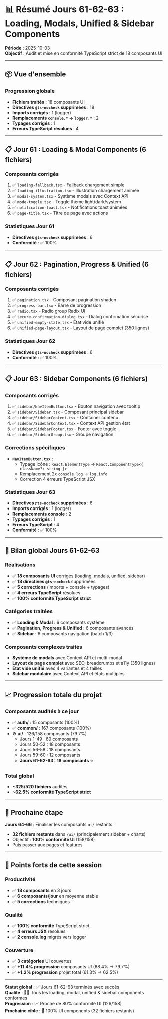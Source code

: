# 📊 Résumé Jours 61-62-63 : Loading, Modals, Unified & Sidebar Components

**Période** : 2025-10-03  
**Objectif** : Audit et mise en conformité TypeScript strict de 18 composants UI

---

## 📦 Vue d'ensemble

### Progression globale
- **Fichiers traités** : 18 composants UI
- **Directives `@ts-nocheck` supprimées** : 18
- **Imports corrigés** : 1 (logger)
- **Remplacements `console.*` → `logger.*`** : 2
- **Typages corrigés** : 1
- **Erreurs TypeScript résolues** : 4

---

## 📋 Jour 61 : Loading & Modal Components (6 fichiers)

### Composants corrigés
1. ✅ `loading-fallback.tsx` - Fallback chargement simple
2. ✅ `loading-illustration.tsx` - Illustration chargement animée
3. ✅ `modal-system.tsx` - Système modals avec Context API
4. ✅ `mode-toggle.tsx` - Toggle thème light/dark/system
5. ✅ `notification-toast.tsx` - Notifications toast animées
6. ✅ `page-title.tsx` - Titre de page avec actions

### Statistiques Jour 61
- **Directives `@ts-nocheck` supprimées** : 6
- **Conformité** : ✅ 100%

---

## 📋 Jour 62 : Pagination, Progress & Unified (6 fichiers)

### Composants corrigés
1. ✅ `pagination.tsx` - Composant pagination shadcn
2. ✅ `progress-bar.tsx` - Barre de progression
3. ✅ `radio.tsx` - Radio group Radix UI
4. ✅ `secure-confirmation-dialog.tsx` - Dialog confirmation sécurisé
5. ✅ `unified-empty-state.tsx` - État vide unifié
6. ✅ `unified-page-layout.tsx` - Layout de page complet (350 lignes)

### Statistiques Jour 62
- **Directives `@ts-nocheck` supprimées** : 6
- **Conformité** : ✅ 100%

---

## 📋 Jour 63 : Sidebar Components (6 fichiers)

### Composants corrigés
1. ✅ `sidebar/NavItemButton.tsx` - Bouton navigation avec tooltip
2. ✅ `sidebar/Sidebar.tsx` - Composant principal sidebar
3. ✅ `sidebar/SidebarContent.tsx` - Container contenu
4. ✅ `sidebar/SidebarContext.tsx` - Context API gestion état
5. ✅ `sidebar/SidebarFooter.tsx` - Footer avec toggle
6. ✅ `sidebar/SidebarGroup.tsx` - Groupe navigation

### Corrections spécifiques
- **`NavItemButton.tsx`** :
  - Typage icône : `React.ElementType` → `React.ComponentType<{ className?: string }>`
  - Remplacement 2x `console.log` → `log.info`
  - Correction 4 erreurs TypeScript JSX

### Statistiques Jour 63
- **Directives `@ts-nocheck` supprimées** : 6
- **Imports corrigés** : 1 (logger)
- **Remplacements console** : 2
- **Typages corrigés** : 1
- **Erreurs TypeScript** : 4
- **Conformité** : ✅ 100%

---

## 🎯 Bilan global Jours 61-62-63

### Réalisations
- ✅ **18 composants UI** corrigés (loading, modals, unified, sidebar)
- ✅ **18 directives `@ts-nocheck`** supprimées
- ✅ **5 corrections** (imports + console + typages)
- ✅ **4 erreurs TypeScript** résolues
- ✅ **100% conformité TypeScript strict**

### Catégories traitées
- ✅ **Loading & Modal** : 6 composants système
- ✅ **Pagination, Progress & Unified** : 6 composants avancés
- ✅ **Sidebar** : 6 composants navigation (batch 1/3)

### Composants complexes traités
- **Système de modals** avec Context API et multi-modal
- **Layout de page complet** avec SEO, breadcrumbs et a11y (350 lignes)
- **État vide unifié** avec 4 variantes et 4 tailles
- **Sidebar modulaire** avec Context API et états multiples

---

## 📈 Progression totale du projet

### Composants audités à ce jour
- ✅ **auth/** : 15 composants (100%)
- ✅ **common/** : 167 composants (100%)
- ⚙️ **ui/** : 126/158 composants (79.7%)
  - Jours 1-49 : 60 composants
  - Jours 50-52 : 18 composants
  - Jours 56-58 : 18 composants
  - Jours 59-60 : 12 composants
  - **Jours 61-62-63 : 18 composants** ⭐

### Total global
- **~325/520 fichiers** audités
- **~62.5% conformité TypeScript strict**

---

## 🎯 Prochaine étape

**Jours 64-66** : Finaliser les composants `ui/` restants
- **32 fichiers restants** dans `/ui/` (principalement sidebar + charts)
- Objectif : **100% conformité UI** (158/158)
- Puis passer aux pages et features

---

## 🌟 Points forts de cette session

### Productivité
- ✅ **18 composants** en 3 jours
- ✅ **6 composants/jour** en moyenne stable
- ✅ **5 corrections** techniques

### Qualité
- ✅ **100% conformité** TypeScript strict
- ✅ **4 erreurs JSX** résolues
- ✅ **2 console.log** migrés vers logger

### Couverture
- ✅ **3 catégories** UI couvertes
- ✅ **+11.4% progression** composants UI (68.4% → 79.7%)
- ✅ **+1.2% progression** projet total (61.3% → 62.5%)

---

**Statut global** : ✅ Jours 61-62-63 terminés avec succès  
**Qualité** : 🌟🌟 Tous les loading, modal, unified & sidebar components conformes  
**Progression** : 📈 Proche de 80% conformité UI (126/158)  
**Prochaine cible** : 🎯 100% UI components (32 fichiers restants)
